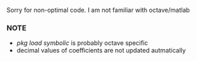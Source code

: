 Sorry for non-optimal code. I am not familiar with octave/matlab


### NOTE
* *pkg load symbolic* is probably octave specific
* decimal values of coefficients are not updated autmatically


